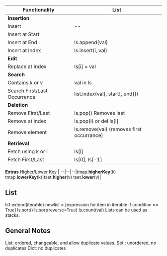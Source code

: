 Functionality | List
--|--
**Insertion**|
Insert| --| 
Insert at Start |
Insert at End | ls.append(val)
Insert at Index | ls.insert(i, val)
**Edit**|
Replace at Index | ls[i] = val
**Search**|
Contains k or v | val in ls
Search First/Last Occurrence | list.index(val[, start[, end]])
**Deletion**|
Remove First/Last| ls.pop() Removes last
Remove at index | ls.pop(i) or del ls[i]
Remove element | ls.remove(val) (removes first occurrance)
**Retrieval**|
Fetch using k or i | ls[i]
Fetch First/Last| ls[0], ls[-1] | 
**Extras**
Higher/Lower Key | --|--|--|tmap.**higherKey**(k)  tmap.**lowerKey**(k)|tset.**higher**(v)  tset.**lower**(v)|

## List
ls1.extend(iterable) 
newlist = [expression for item in iterable if condition == True] 
ls.sort() 
ls.sort(reverse=True) 
ls.count(val)
Lists can be used as stacks.

## General Notes
List: ordered, changeable, and allow duplicate values.
Set : unordered, no duplicates
Dict: no duplicates
